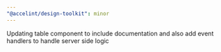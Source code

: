```yaml
---
"@accelint/design-toolkit": minor
---
```


Updating table component to include documentation and also add event handlers to handle server side logic
